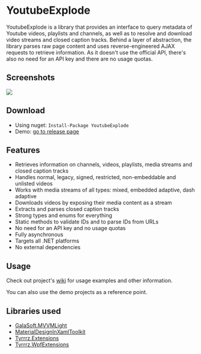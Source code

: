 # YoutubeExplode

YoutubeExplode is a library that provides an interface to query metadata of Youtube videos, playlists and channels, as well as to resolve and download video streams and closed caption tracks.
Behind a layer of abstraction, the library parses raw page content and uses reverse-engineered AJAX requests to retrieve information.
As it doesn't use the official API, there's also no need for an API key and there are no usage quotas.

## Screenshots

![](http://www.tyrrrz.me/Projects/YoutubeExplode/Images/1.png)

## Download

- Using nuget: `Install-Package YoutubeExplode`
- Demo: [go to release page](https://github.com/Tyrrrz/YoutubeExplode/releases)

## Features

- Retrieves information on channels, videos, playlists, media streams and closed caption tracks
- Handles normal, legacy, signed, restricted, non-embeddable and unlisted videos
- Works with media streams of all types: mixed, embedded adaptive, dash adaptive
- Downloads videos by exposing their media content as a stream
- Extracts and parses closed caption tracks
- Strong types and enums for everything
- Static methods to validate IDs and to parse IDs from URLs
- No need for an API key and no usage quotas
- Fully asynchronous
- Targets all .NET platforms
- No external dependencies

## Usage

Check out project's [wiki](https://github.com/Tyrrrz/YoutubeExplode/wiki) for usage examples and other information.

You can also use the demo projects as a reference point.

## Libraries used

- [GalaSoft.MVVMLight](http://www.mvvmlight.net)
- [MaterialDesignInXamlToolkit](https://github.com/ButchersBoy/MaterialDesignInXamlToolkit)
- [Tyrrrz.Extensions](https://github.com/Tyrrrz/Extensions)
- [Tyrrrz.WpfExtensions](https://github.com/Tyrrrz/WpfExtensions)
